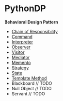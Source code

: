# PythonDP
**Behavioral Design Pattern**

- [Chain of Responsibility](/Behavioral/ChainResponsibility/README.md)
- [Command](/Behavioral/Command/README.md)
- [Interpreter](/Behavioral/Interpreter/README.md)
- [Observer](/Behavioral/Observer/README.md)
- [Visitor](/Behavioral/Visitor/README.md)
- [Mediator](/Behavioral/Mediator/README.md)
- [Memento](/Behavioral/Memento/README.md)
- [Strategy](/Behavioral/Strategy/README.md)
- [State](/Behavioral/State/README.md)
- [Template Method](/Behavioral/Template/README.md)
- Blackboard // TODO
- Null Object // TODO
- Servant // TODO
